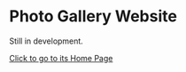# Photo Gallery Website

Still in development.

[Click to go to its Home Page](https://minh711.github.io/views/index.html)

